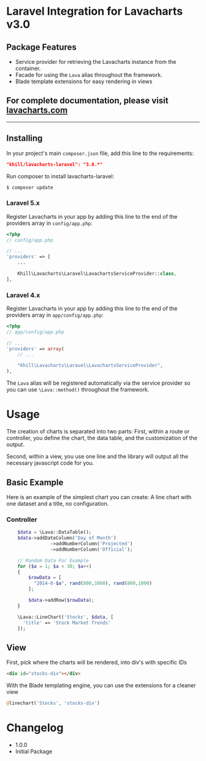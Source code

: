 # Laravel Integration for Lavacharts v3.0

## Package Features
- Service provider for retrieving the Lavacharts instance from the container.
- Facade for using the ```Lava``` alias throughout the framework.
- Blade template extensions for easy rendering in views

## For complete documentation, please visit [lavacharts.com](http://lavacharts.com/)

---

## Installing
In your project's main ```composer.json``` file, add this line to the requirements:
```json
"khill/lavacharts-laravel": "3.0.*"
```
Run composer to install lavacharts-laravel:
```bash
$ composer update
```

### Laravel 5.x
Register Lavacharts in your app by adding this line to the end of the providers array in ```config/app.php```:
```php
<?php
// config/app.php

// ...
'providers' => [
    ...

    Khill\Lavacharts\Laravel\LavachartsServiceProvider::class,
],
```

### Laravel 4.x
Register Lavacharts in your app by adding this line to the end of the providers array in ```app/config/app.php```:

```php
<?php
// app/config/app.php

// ...
'providers' => array(
    // ...

    "Khill\Lavacharts\Laravel\LavachartsServiceProvider",
),
```
The ```Lava``` alias will be registered automatically via the service provider so you can use ```\Lava::method()``` throughout the framework.


# Usage
The creation of charts is separated into two parts:
First, within a route or controller, you define the chart, the data table, and the customization of the output.

Second, within a view, you use one line and the library will output all the necessary javascript code for you.

## Basic Example
Here is an example of the simplest chart you can create: A line chart with one dataset and a title, no configuration.

### Controller
```php
    $data = \Lava::DataTable();
    $data->addDateColumn('Day of Month')
                ->addNumberColumn('Projected')
                ->addNumberColumn('Official');

    // Random Data For Example
    for ($a = 1; $a < 30; $a++)
    {
        $rowData = [
          "2014-8-$a", rand(800,1000), rand(800,1000)
        ];

        $data->addRow($rowData);
    }

    \Lava::LineChart('Stocks', $data, [
      'title' => 'Stock Market Trends'
    ]);
```

## View
First, pick where the charts will be rendered, into div's with specific IDs
```html
<div id="stocks-div"></div>
```

With the Blade templating engine, you can use the extensions for a cleaner view
```php
@linechart('Stocks', 'stocks-div')
```

# Changelog
 - 1.0.0
  - Initial Package
